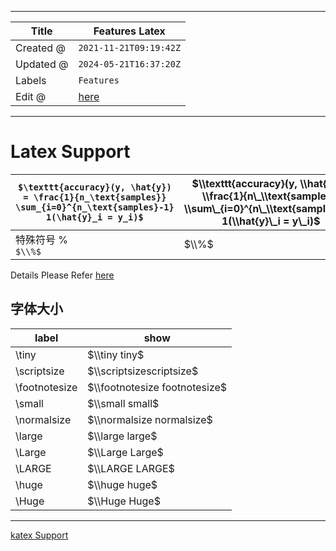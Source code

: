 -----

| Title     | Features Latex                                      |
| --------- | --------------------------------------------------- |
| Created @ | `2021-11-21T09:19:42Z`                              |
| Updated @ | `2024-05-21T16:37:20Z`                              |
| Labels    | `Features`                                          |
| Edit @    | [here](https://github.com/junxnone/twiki/issues/18) |

-----

# Latex Support

| `$\texttt{accuracy}(y, \hat{y}) = \frac{1}{n_\text{samples}} \sum_{i=0}^{n_\text{samples}-1} 1(\hat{y}_i = y_i)$` | $\\texttt{accuracy}(y, \\hat{y}) = \\frac{1}{n\_\\text{samples}} \\sum\_{i=0}^{n\_\\text{samples}-1} 1(\\hat{y}\_i = y\_i)$ |
| ----------------------------------------------------------------------------------------------------------------- | --------------------------------------------------------------------------------------------------------------------------- |
| 特殊符号 % <br> `$\\%$`                                                                                               | $\\%$                                                                                                                       |

Details Please Refer
[here](https://junxnone.github.io/docsify-katex/docs/#/supported)

## 字体大小

| label          | show                          |
| -------------- | ----------------------------- |
| \\tiny         | $\\tiny tiny$                 |
| \\scriptsize   | $\\scriptsizescriptsize$      |
| \\footnotesize | $\\footnotesize footnotesize$ |
| \\small        | $\\small small$               |
| \\normalsize   | $\\normalsize normalsize$     |
| \\large        | $\\large large$               |
| \\Large        | $\\Large Large$               |
| \\LARGE        | $\\LARGE LARGE$               |
| \\huge         | $\\huge huge$                 |
| \\Huge         | $\\Huge Huge$                 |

-----

[katex
Support](https://junxnone.github.io/docsify-katex/docs/#/supported ":include :type=iframe width=100% height=1200px")
